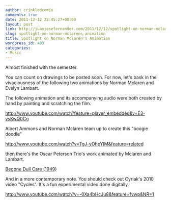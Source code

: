 ```yaml
---
author: crinkledcomix
comments: true
date: 2011-12-12 22:45:27+00:00
layout: post
link: http://juanjosefernandez.com/2011/12/12/spotlight-on-norman-mclarens-animation/
slug: spotlight-on-norman-mclarens-animation
title: Spotlight on Norman Mclaren's Animation
wordpress_id: 403
categories:
- Music
---
```


Almost finished with the semester.

You can count on drawings to be posted soon. For now, let's bask in the vivaciousness of the following two animations by Norman Mclaren and Evelyn Lambart.

The following animation and its accompanying audio were both created by hand by painting and scratching the film.

http://www.youtube.com/watch?feature=player_embedded&v=E3-vsKwQ0Cg

Albert Ammons and Norman Mclaren team up to create this "boogie doodle"

http://www.youtube.com/watch?v=TgJ-yOhpYIM&feature=related

then there's the Oscar Peterson Trio's work animated by Mclaren and Lambart.

[Begone Dull Care (1949)](http://www.youtube.com/watch?v=h8uktqgKgw0)



And in a more contemporary note. You should check out Cyriak's 2010 video "Cycles". It's a fun experimental video done digitally.

http://www.youtube.com/watch?v=-0Xa4bHcJu8&feature=fvwp&NR=1
